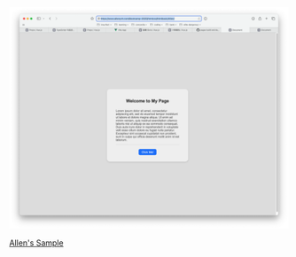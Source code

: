 ![alt text](../../assets/image.png)

[Allen's Sample](https://www.allenyzh.com/Bootcamp-2025/htmlcss/001.htmlbasic/Allen/)
